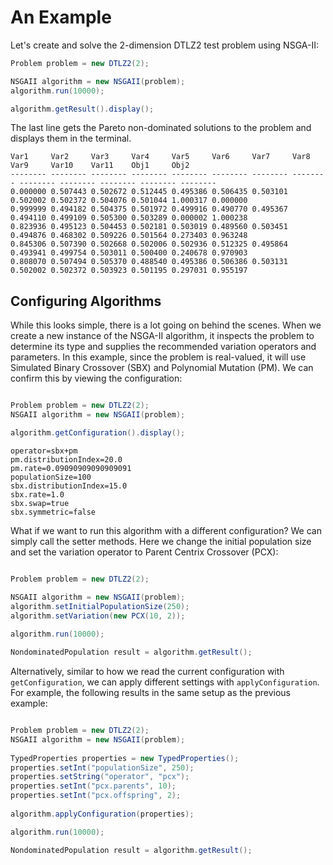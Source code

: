 # An Example

Let's create and solve the 2-dimension DTLZ2 test problem using NSGA-II:

<!-- java:examples/Example1.java [29:34] -->

```java
Problem problem = new DTLZ2(2);

NSGAII algorithm = new NSGAII(problem);
algorithm.run(10000);

algorithm.getResult().display();
```

The last line gets the Pareto non-dominated solutions to the problem and displays them in the terminal.

<!-- output:examples/Example1.java [:7] -->

```
Var1     Var2     Var3     Var4     Var5     Var6     Var7     Var8     Var9     Var10    Var11    Obj1     Obj2     
-------- -------- -------- -------- -------- -------- -------- -------- -------- -------- -------- -------- -------- 
0.000000 0.507443 0.502672 0.512445 0.495386 0.506435 0.503101 0.502002 0.502372 0.504076 0.501044 1.000317 0.000000 
0.999999 0.494182 0.504375 0.501972 0.499916 0.490770 0.495367 0.494110 0.499109 0.505300 0.503289 0.000002 1.000238 
0.823936 0.495123 0.504453 0.502181 0.503019 0.489560 0.503451 0.494876 0.468302 0.509226 0.501564 0.273403 0.963248 
0.845306 0.507390 0.502668 0.502006 0.502936 0.512325 0.495864 0.493941 0.499754 0.503011 0.500400 0.240678 0.970903 
0.808070 0.507494 0.505370 0.488540 0.495386 0.506386 0.503131 0.502002 0.502372 0.503923 0.501195 0.297031 0.955197 
```

## Configuring Algorithms

While this looks simple, there is a lot going on behind the scenes.  When we create a new instance of the NSGA-II algorithm, it 
inspects the problem to determine its type and supplies the recommended variation operators and parameters.  In this example,
since the problem is real-valued, it will use Simulated Binary Crossover (SBX) and Polynomial Mutation (PM).  We can confirm
this by viewing the configuration:

```java

Problem problem = new DTLZ2(2);
NSGAII algorithm = new NSGAII(problem);

algorithm.getConfiguration().display();
```

```
operator=sbx+pm
pm.distributionIndex=20.0
pm.rate=0.09090909090909091
populationSize=100
sbx.distributionIndex=15.0
sbx.rate=1.0
sbx.swap=true
sbx.symmetric=false
```

What if we want to run this algorithm with a different configuration?  We can simply call the setter methods.
Here we change the initial population size and set the variation operator to Parent Centrix Crossover (PCX):

```java

Problem problem = new DTLZ2(2);

NSGAII algorithm = new NSGAII(problem);
algorithm.setInitialPopulationSize(250);
algorithm.setVariation(new PCX(10, 2));
		
algorithm.run(10000);

NondominatedPopulation result = algorithm.getResult();
```

Alternatively, similar to how we read the current configuration with `getConfiguration`, we can apply
different settings with `applyConfiguration`.  For example, the following results in the same setup
as the previous example:

```java

Problem problem = new DTLZ2(2);
NSGAII algorithm = new NSGAII(problem);
		
TypedProperties properties = new TypedProperties();
properties.setInt("populationSize", 250);
properties.setString("operator", "pcx");
properties.setInt("pcx.parents", 10);
properties.setInt("pcx.offspring", 2);
		
algorithm.applyConfiguration(properties);

algorithm.run(10000);

NondominatedPopulation result = algorithm.getResult();
```
